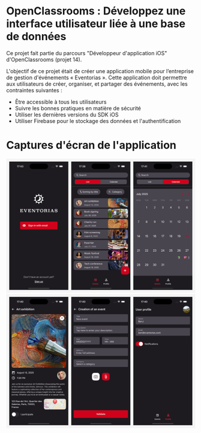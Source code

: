 # OpenClassrooms : Développez une interface utilisateur liée à une base de données

Ce projet fait partie du parcours "Développeur d'application iOS" d'OpenClassrooms (projet 14).

L'objectif de ce projet était de créer une application mobile pour l’entreprise de gestion d'événements « Eventorias ».
Cette application doit permettre aux utilisateurs de créer, organiser, et partager des événements, avec les contraintes suivantes :
- Être accessible à tous les utilisateurs
- Suivre les bonnes pratiques en matière de sécurité
- Utiliser les dernières versions du SDK iOS
- Utiliser Firebase pour le stockage des données et l'authentification


# Captures d'écran de l'application

![Login and events list](Eventorias/Screenshots/Evantorias_1.png)
![Detail, creation and profile](Eventorias/Screenshots/Evantorias_2.png)
